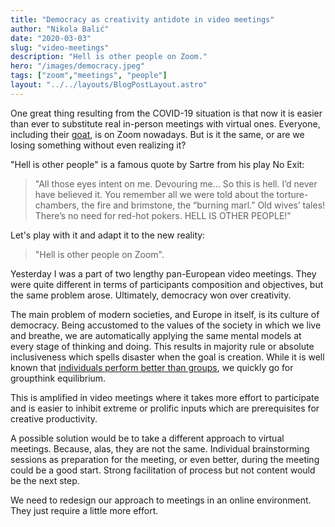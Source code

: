```yaml
---
title: "Democracy as creativity antidote in video meetings"
author: "Nikola Balić"
date: "2020-03-03"
slug: "video-meetings"
description: "Hell is other people on Zoom."
hero: "/images/democracy.jpeg"
tags: ["zoom","meetings", "people"]
layout: "../../layouts/BlogPostLayout.astro"
---
```


One great thing resulting from the COVID-19 situation is that now it is easier than ever to substitute real in-person meetings with virtual ones. Everyone, including their [goat](https://www.theguardian.com/technology/2020/may/21/animal-zoom-calls-coronavirus-lockdown), is on Zoom nowadays. But is it the same, or are we losing something without even realizing it?

"Hell is other people" is a famous quote by Sartre from his play No Exit:

> "All those eyes intent on me. Devouring me... So this is hell. I’d never have believed it. You remember all we were told about the torture-chambers, the fire and brimstone, the “burning marl.” Old wives’ tales! There’s no need for red-hot pokers. HELL IS OTHER PEOPLE!"

Let's play with it and adapt it to the new reality:

> "Hell is other people on Zoom".

Yesterday I was a part of two lengthy pan-European video meetings. They were quite different in terms of participants composition and objectives, but the same problem arose. Ultimately, democracy won over creativity.

The main problem of modern societies, and Europe in itself, is its culture of democracy. Being accustomed to the values of the society in which we live and breathe, we are automatically applying the same mental models at every stage of thinking and doing. This results in majority rule or absolute inclusiveness which spells disaster when the goal is creation. While it is well known that [individuals perform better than groups](https://www.tandfonline.com/doi/abs/10.1207/s15324834basp1201_1?journalCode=hbas20), we quickly go for groupthink equilibrium.

This is amplified in video meetings where it takes more effort to participate and is easier to inhibit extreme or prolific inputs which are prerequisites for creative productivity.

A possible solution would be to take a different approach to virtual meetings. Because, alas, they are not the same. Individual brainstorming sessions as preparation for the meeting, or even better, during the meeting could be a good start. Strong facilitation of process but not content would be the next step.

We need to redesign our approach to meetings in an online environment. They just require a little more effort.